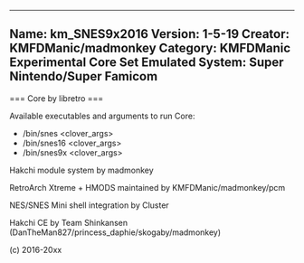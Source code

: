 -----------------------
Name: km_SNES9x2016
Version: 1-5-19
Creator: KMFDManic/madmonkey
Category: KMFDManic Experimental Core Set
Emulated System: Super Nintendo/Super Famicom
-----------------------
=== Core by libretro ===

Available executables and arguments to run Core:
- /bin/snes <rom> <clover_args>
- /bin/snes16 <rom> <clover_args>
- /bin/snes9x <rom> <clover_args>

Hakchi module system by madmonkey

RetroArch Xtreme + HMODS maintained by KMFDManic/madmonkey/pcm

NES/SNES Mini shell integration by Cluster

Hakchi CE by Team Shinkansen (DanTheMan827/princess_daphie/skogaby/madmonkey)

(c) 2016-20xx

